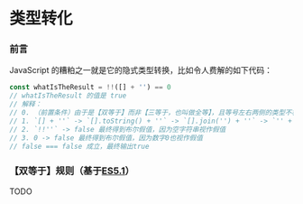 # 类型转化

### 前言

JavaScript 的糟粕之一就是它的隐式类型转换，比如令人费解的如下代码：

```js
const whatIsTheResult = !!([] + '') == 0
// whatIsTheResult 的值是 true
// 解释：
// 0. （前置条件）由于是【双等于】而非【三等于，也叫做全等】，且等号左右两侧的类型不相同，JavaScript引擎将启动隐式类型转换，尝试将它们转为相同的类型（无法转换时将抛出异常，示例见下），再进行比较，对于【三等于】来说，如果等号左右两侧类型不相同，直接返回false
// 1. `[] + ''` -> `[].toString() + ''` -> `[].join('') + ''` -> `'' + ''` -> `''` 最终得到空字符串
// 2. `!!''` -> false 最终得到布尔假值，因为空字符串视作假值
// 3. 0 -> false 最终得到布尔假值，因为数字0也视作假值
// false === false 成立，最终输出true
```

### 【双等于】规则（基于[ES5.1](http://es5.github.io/#x11.9.3)）

TODO
